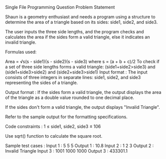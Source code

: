 Single File Programming Question
Problem Statement



Shaun is a geometry enthusiast and needs a program using a structure to determine the area of a triangle based on its sides: side1, side2, and side3. 



The user inputs the three side lengths, and the program checks and calculates the area if the sides form a valid triangle, else it indicates an invalid triangle.



Formulas used:

Area = √s(s - side1)(s - side2)(s - side3) where s = (a + b + c)/2
To check if a set of three side lengths forms a valid triangle: (side1+side2>side3) and (side1+side3>side2) and (side2+side3>side1)
Input format :
The input consists of three integers in separate lines: side1, side2, and side3 representing the sides of a triangle.

Output format :
If the sides form a valid triangle, the output displays the area of the triangle as a double value rounded to one decimal place.

If the sides don't form a valid triangle, the output displays "Invalid Triangle".



Refer to the sample output for the formatting specifications.

Code constraints :
1 ≤ side1, side2, side3 ≤ 106

Use sqrt() function to calculate the square root.

Sample test cases :
Input 1 :
5
5
5
Output 1 :
10.8
Input 2 :
1
2
3
Output 2 :
Invalid Triangle
Input 3 :
1001
1000
1000
Output 3 :
433301.1
